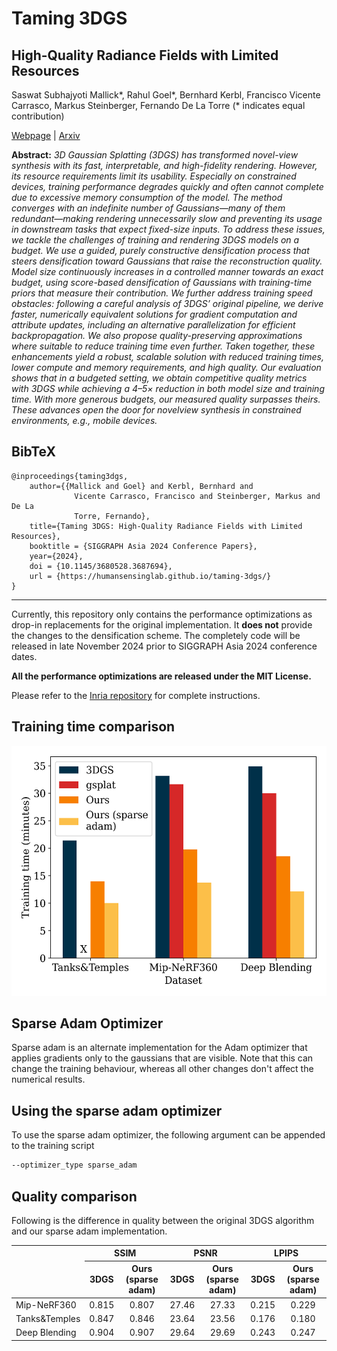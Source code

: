 # Taming 3DGS
## High-Quality Radiance Fields with Limited Resources
Saswat Subhajyoti Mallick*, Rahul Goel*, Bernhard Kerbl, Francisco Vicente Carrasco, Markus Steinberger, Fernando De La Torre (* indicates equal contribution)

[Webpage](https://humansensinglab.github.io/taming-3dgs/) | [Arxiv](https://arxiv.org/abs/2406.15643)


**Abstract:** *3D Gaussian Splatting (3DGS) has transformed novel-view synthesis with its fast, interpretable, and high-fidelity rendering. However, its resource requirements limit its usability. Especially on constrained devices, training performance degrades quickly and often cannot complete due to excessive memory consumption of the model. The method converges with an indefinite number of Gaussians—many of them redundant—making rendering unnecessarily slow and preventing its usage in downstream tasks that expect fixed-size inputs. To address these issues, we tackle the challenges of training and rendering 3DGS models on a budget. We use a guided, purely constructive densification process that steers densification toward Gaussians that raise the reconstruction quality. Model size continuously increases in a controlled manner towards an exact budget, using score-based densification of Gaussians with training-time priors that measure their contribution. We further address training speed obstacles: following a careful analysis of 3DGS’ original pipeline, we derive faster, numerically equivalent solutions for gradient computation and attribute updates, including an alternative parallelization for efficient backpropagation. We also propose quality-preserving approximations where suitable to reduce training time even further. Taken together, these enhancements yield a robust, scalable solution with reduced training times, lower compute and memory requirements, and high quality. Our evaluation shows that in a budgeted setting, we obtain competitive quality metrics with 3DGS while achieving a 4–5× reduction in both model size and training time. With more generous budgets, our measured quality surpasses theirs. These advances open the door for novelview synthesis in constrained environments, e.g., mobile devices.*

## BibTeX
```
@inproceedings{taming3dgs,
    author={{Mallick and Goel} and Kerbl, Bernhard and
              Vicente Carrasco, Francisco and Steinberger, Markus and De La
              Torre, Fernando},
    title={Taming 3DGS: High-Quality Radiance Fields with Limited Resources},
    booktitle = {SIGGRAPH Asia 2024 Conference Papers},
    year={2024},
    doi = {10.1145/3680528.3687694},
    url = {https://humansensinglab.github.io/taming-3dgs/}
}
```

---

Currently, this repository only contains the performance optimizations as drop-in replacements for the original implementation. It **does not** provide the changes to the densification scheme. The completely code will be released in late November 2024 prior to SIGGRAPH Asia 2024 conference dates.

**All the performance optimizations are released under the MIT License.**

Please refer to the [Inria repository](https://github.com/graphdeco-inria/gaussian-splatting) for complete instructions.

## Training time comparison
<a href="https://www.inria.fr/"><img height="400" src="assets/times_compare.png"> </a>

## Sparse Adam Optimizer
Sparse adam is an alternate implementation for the Adam optimizer that applies gradients only to the gaussians that are visible. Note that this can change the training behaviour, whereas all other changes don't affect the numerical results.

## Using the sparse adam optimizer
To use the sparse adam optimizer, the following argument can be appended to the training script
```bash
--optimizer_type sparse_adam
```

## Quality comparison
Following is the difference in quality between the original 3DGS algorithm and our sparse adam implementation.

<table><thead>
  <tr>
    <th rowspan="2"></th>
    <th colspan="2">SSIM</th>
    <th colspan="2">PSNR</th>
    <th colspan="2">LPIPS</th>
  </tr>
  <tr>
    <th>3DGS</th>
    <th style="text-align: center"> Ours <br> (sparse adam)</th>
    <th >3DGS</th>
    <th style="text-align: center"> Ours <br> (sparse adam)</th>
    <th>3DGS</th>
    <th style="text-align: center"> Ours <br> (sparse adam)</th>
  </tr></thead>
<tbody>
  <tr>
    <td>Mip-NeRF360</td>
    <td align="center">0.815</td>
    <td align="center">0.807</td>
    <td align="center">27.46</td>
    <td align="center">27.33</td>
    <td align="center">0.215</td>
    <td align="center">0.229</td>
  </tr>
  <tr>
    <td>Tanks&amp;Temples</td>
    <td align="center">0.847</td>
    <td align="center">0.846</td>
    <td align="center">23.64</td>
    <td align="center">23.56</td>
    <td align="center">0.176</td>
    <td align="center">0.180</td>
  </tr>
  <tr>
    <td>Deep Blending</td>
    <td align="center">0.904</td>
    <td align="center">0.907</td>
    <td align="center">29.64</td>
    <td align="center">29.69</td>
    <td align="center">0.243</td>
    <td align="center">0.247</td>
  </tr>
</tbody>
</table>
